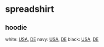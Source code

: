 # spreadshirt

## hoodie

white: [USA](https://sprd.co/PAfRR7V), [DE](https://www.spreadshirt.de/selbst-gestalten?productType=20&view=1&draft=O1dKXeZBbaUxyBarbnYG&affiliateId=1246955&orgn=CYO&netw=OT)
navy: [USA](https://sprd.co/c2tSpH4), [DE](https://www.spreadshirt.de/selbst-gestalten?productType=20&view=1&draft=pXY7aGn3mzhJX9YmOxjX&affiliateId=1246955&orgn=CYO&netw=OT)
black: [USA](https://sprd.co/trEWLoY), [DE](https://www.spreadshirt.de/selbst-gestalten?productType=20&view=1&draft=gkZ9yra97aF80W0lKW5W&affiliateId=1246955&orgn=CYO&netw=OT)
